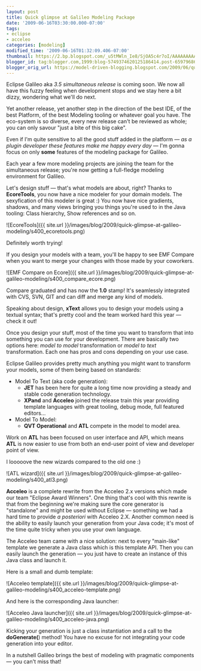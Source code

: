 ```yaml
---
layout: post
title: Quick glimpse at Galileo Modeling Package
date: '2009-06-16T03:30:00.000-07:00'
tags:
- eclipse
- acceleo
categories: [modeling]
modified_time: '2009-06-16T01:32:09.406-07:00'
thumbnail: https://2.bp.blogspot.com/_u5tMWln_Ie8/SjOA5c4r7oI/AAAAAAAAAJo/25e-VYWfvW4/s72-c/ecoretools.png
blogger_id: tag:blogger.com,1999:blog-5749374620125186414.post-6597968654399650768
blogger_orig_url: https://model-driven-blogging.blogspot.com/2009/06/quick-glimpse-at-galileo-modeling.html
---
```


Eclipse Galileo aka _3.5 simultaneous release_ is coming soon. We now all have this fuzzy feeling when development stops and we stay here a bit dizzy, wondering what we'll do next.

Yet another release, yet another step in the direction of the best IDE, of the best Platform, of the best Modeling tooling or whatever goal you have. The eco-system is so diverse, every new release can't be reviewed as whole; you can only savour "just a bite of this big cake".

Even if I'm quite sensitive to all the good stuff added in the platform — _as a plugin developer these features make me happy every day_ — I'm gonna focus on only **some** features of the modeling package for Galileo.

Each year a few more modeling projects are joining the team for the simultaneous release; you're now getting a full-fledge modeling environment for Galileo.

Let's design stuff — that's what models are about, right? Thanks to **EcoreTools**, you now have a nice modeler for your domain models. The sexyfication of this modeler is great :) You now have nice gradients, shadows, and many views bringing you things you're used to in the Java tooling: Class hierarchy, Show references and so on.

![EcoreTools]({{ site.url }}/images/blog/2009/quick-glimpse-at-galileo-modeling/s400_ecoretools.png)

Definitely worth trying!

If you design your models with a team, you'll be happy to see EMF Compare when you want to merge your changes with those made by your coworkers.

![EMF Compare on Ecore]({{ site.url }}/images/blog/2009/quick-glimpse-at-galileo-modeling/s400_compare_ecore.png)

Compare graduated and has now the **1.0** stamp! It's seamlessly integrated with CVS, SVN, GIT and can diff and merge any kind of models.

Speaking about design, **xText** allows you to design your models using a textual syntax; that's pretty cool and the team worked hard this year — check it out!

Once you design your stuff, most of the time you want to transform that into something you can use for your development. There are basically two options here: _model to model_ transformation or _model to text_ transformation. Each one has pros and cons depending on your use case.

Eclipse Galileo provides pretty much anything you might want to transform your models, some of them being based on standards:

- Model To Text (aka code generation):
  - **JET** has been here for quite a long time now providing a steady and stable code generation technology.
  - **XPand** and **Acceleo** joined the release train this year providing template languages with great tooling, debug mode, full featured editors...
- Model To Model:
  - **QVT Operational** and **ATL** compete in the model to model area.

Work on **ATL** has been focused on user interface and API, which means **ATL** is now easier to use from both an end-user point of view and developer point of view.

I looooove the new wizards compared to the old one :)

![ATL wizard]({{ site.url }}/images/blog/2009/quick-glimpse-at-galileo-modeling/s400_atl3.png)

**Acceleo** is a complete rewrite from the Acceleo 2.x versions which made our team "Eclipse Award Winners". One thing that's cool with this rewrite is that from the beginning we're making sure the core generator is "standalone" and might be used without Eclipse — something we had a hard time to provide _a posteriori_ with Acceleo 2.X. Another common need is the ability to easily launch your generation from your Java code; it's most of the time quite tricky when you use your own language.

The Acceleo team came with a nice solution: next to every "main-like" template we generate a Java class which is this template API. Then you can easily launch the generation — you just have to create an instance of this Java class and launch it.

Here is a small and dumb template:

![Acceleo template]({{ site.url }}/images/blog/2009/quick-glimpse-at-galileo-modeling/s400_acceleo-template.png)

And here is the corresponding Java launcher:

![Acceleo Java launcher]({{ site.url }}/images/blog/2009/quick-glimpse-at-galileo-modeling/s400_acceleo-java.png)

Kicking your generation is just a class instantiation and a call to the **doGenerate(**) method! You have no excuse for not integrating your code generation into your editor.

In a nutshell Galileo brings the best of modeling with pragmatic components — you can't miss that!

